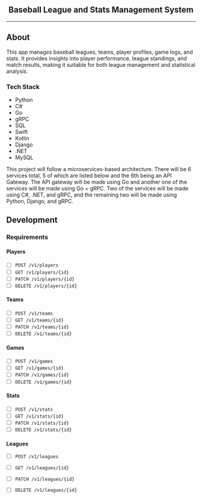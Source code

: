 <div align="center">
    <h2>Baseball League and Stats Management System</h2>
</div>

<hr />

## About

This app manages baseball leagues, teams, player profiles, game logs, and stats. It provides insights into player performance, league standings, and match results, making it suitable for both league management and statistical analysis.

### Tech Stack

- Python
- C#
- Go
- gRPC
- SQL
- Swift
- Kotlin
- Django
- .NET
- MySQL

This project will follow a microservices-based architecture. There will be 6 services total, 5 of which are listed below and the 6th being an API Gateway.
The API gateway will be made using Go and another one of the services will be made using Go + gRPC.
Two of the services will be made using C#, .NET, and gRPC, and the remaining two will be made using Python, Django, and gRPC.

## Development

### Requirements

#### Players
- [ ] `POST /v1/players`
- [ ] `GET /v1/players/{id}`
- [ ] `PATCH /v1/players/{id}`
- [ ] `DELETE /v1/players/{id}`

#### Teams
- [ ] `POST /v1/teams`
- [ ] `GET /v1/teams/{id}`
- [ ] `PATCH /v1/teams/{id}`
- [ ] `DELETE /v1/teams/{id}`

#### Games
- [ ] `POST /v1/games`
- [ ] `GET /v1/games/{id}`
- [ ] `PATCH /v1/games/{id}`
- [ ] `DELETE /v1/games/{id}`

#### Stats 
- [ ] `POST /v1/stats`
- [ ] `GET /v1/stats/{id}`
- [ ] `PATCH /v1/stats/{id}`
- [ ] `DELETE /v1/stats/{id}`

#### Leagues
- [ ] `POST /v1/leagues`
- [ ] `GET /v1/leagues/{id}`
- [ ] `PATCH /v1/leagues/{id}`
- [ ] `DELETE /v1/leagues/{id}`

